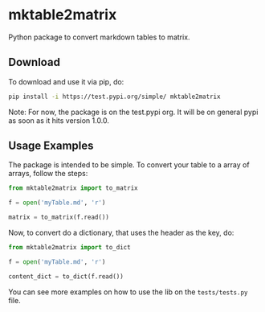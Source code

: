 # mktable2matrix

Python package to convert markdown tables to matrix.

## Download

To download and use it via pip, do:

``` sh
pip install -i https://test.pypi.org/simple/ mktable2matrix
```

Note: For now, the package is on the test.pypi org. It will be on general pypi
as soon as it hits version 1.0.0.

## Usage Examples

The package is intended to be simple. To convert your table to a array of arrays, follow
the steps:

``` python
from mktable2matrix import to_matrix

f = open('myTable.md', 'r')

matrix = to_matrix(f.read())

```

Now, to convert do a dictionary, that uses the header as the key, do:

``` python
from mktable2matrix import to_dict

f = open('myTable.md', 'r')

content_dict = to_dict(f.read())

```

You can see more examples on how to use the lib on the ```tests/tests.py``` file.

